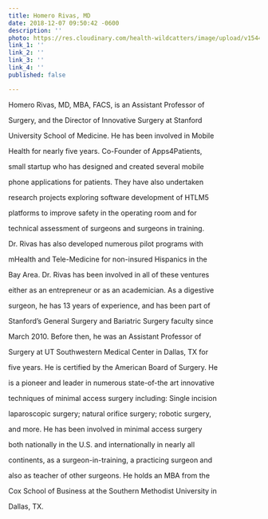 ```yaml
---
title: Homero Rivas, MD
date: 2018-12-07 09:50:42 -0600
description: ''
photo: https://res.cloudinary.com/health-wildcatters/image/upload/v1544197864/image.png
link_1: ''
link_2: ''
link_3: ''
link_4: ''
published: false

---
```

Homero Rivas, MD, MBA, FACS, is an Assistant Professor of

Surgery, and the Director of Innovative Surgery at Stanford

University School of Medicine. He has been involved in Mobile

Health for nearly five years. Co-Founder of Apps4Patients,

small startup who has designed and created several mobile

phone applications for patients. They have also undertaken

research projects exploring software development of HTLM5

platforms to improve safety in the operating room and for

technical assessment of surgeons and surgeons in training.

Dr. Rivas has also developed numerous pilot programs with

mHealth and Tele-Medicine for non-insured Hispanics in the

Bay Area. Dr. Rivas has been involved in all of these ventures

either as an entrepreneur or as an academician. As a digestive

surgeon, he has 13 years of experience, and has been part of

Stanford’s General Surgery and Bariatric Surgery faculty since

March 2010. Before then, he was an Assistant Professor of

Surgery at UT Southwestern Medical Center in Dallas, TX for

five years. He is certified by the American Board of Surgery. He

is a pioneer and leader in numerous state-of-the art innovative

techniques of minimal access surgery including: Single incision

laparoscopic surgery; natural orifice surgery; robotic surgery,

and more. He has been involved in minimal access surgery

both nationally in the U.S. and internationally in nearly all

continents, as a surgeon-in-training, a practicing surgeon and

also as teacher of other surgeons. He holds an MBA from the

Cox School of Business at the Southern Methodist University in

Dallas, TX.